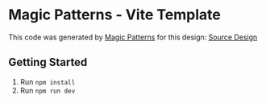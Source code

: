 # Magic Patterns - Vite Template

This code was generated by [Magic Patterns](https://magicpatterns.com) for this design: [Source Design](https://www.magicpatterns.com/c/e64e5lsdxz8g9usctqtgbe)

## Getting Started

1. Run `npm install`
2. Run `npm run dev`
